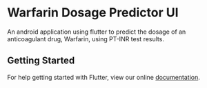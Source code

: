 # Warfarin Dosage Predictor UI

An android application using flutter to predict the dosage of an anticoagulant drug, Warfarin, using PT-INR test results.

## Getting Started

For help getting started with Flutter, view our online
[documentation](https://flutter.io/).
